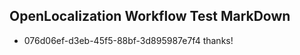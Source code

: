 ## OpenLocalization Workflow Test MarkDown
* 076d06ef-d3eb-45f5-88bf-3d895987e7f4 thanks!

<!--HONumber=Jul16_HO4-->


